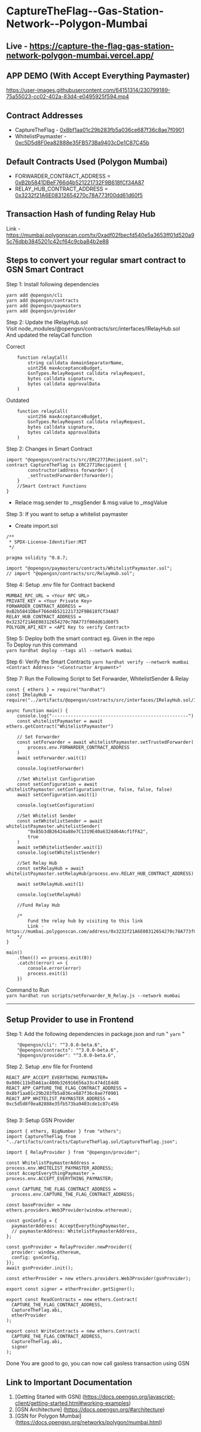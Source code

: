 # CaptureTheFlag--Gas-Station-Network--Polygon-Mumbai
## Live - https://capture-the-flag-gas-station-network-polygon-mumbai.vercel.app/
## APP DEMO (With Accept Everything Paymaster)
https://user-images.githubusercontent.com/64151314/230799189-75a55023-cc02-402a-83d4-e0495925f594.mp4





## Contract Addresses

- CaptureTheFlag - [0x8bf1aa01c29b283fb5a036ce687f36c8ae7f0901](https://mumbai.polygonscan.com/address/0x8bf1aa01c29b283fb5a036ce687f36c8ae7f0901)
- WhitelistPaymaster - [0xc5D5d8F0ea82888e35FB573Ba9403cDe1C87C45b](https://mumbai.polygonscan.com/address/0xc5D5d8F0ea82888e35FB573Ba9403cDe1C87C45b)

## Default Contracts Used (Polygon Mumbai)

- FORWARDER_CONTRACT_ADDRESS = [0xB2b5841DBeF766d4b521221732F9B618fCf34A87](https://mumbai.polygonscan.com/address/0xB2b5841DBeF766d4b521221732F9B618fCf34A87)
- RELAY_HUB_CONTRACT_ADDRESS = [0x3232f21A6E08312654270c78A773f00dd61d60f5](https://mumbai.polygonscan.com/address/0x3232f21A6E08312654270c78A773f00dd61d60f5)

## Transaction Hash of funding Relay Hub

Link - https://mumbai.polygonscan.com/tx/0xadf02fbecfd540e5a3653ff01d520a95c76dbb3845201c42cf64c9cba84b2e88

## Steps to convert your regular smart contract to GSN Smart Contract

Step 1: Install following dependencies

```
yarn add @opengsn/cli
yarn add @opengsn/contracts
yarn add @opengsn/paymasters
yarn add @opengsn/provider

```

Step 2: Update the IRelayHub.sol  
Visit node_modules/@opengsn/contracts/src/interfaces/IRelayHub.sol  
And updated the relayCall function

Correct

```
    function relayCall(
        string calldata domainSeparatorName,
        uint256 maxAcceptanceBudget,
        GsnTypes.RelayRequest calldata relayRequest,
        bytes calldata signature,
        bytes calldata approvalData
    )
```

Outdated

```
    function relayCall(
        uint256 maxAcceptanceBudget,
        GsnTypes.RelayRequest calldata relayRequest,
        bytes calldata signature,
        bytes calldata approvalData
    )
```

Step 2: Changes in Smart Contract

```
import "@opengsn/contracts/src/ERC2771Recipient.sol";
contract CaptureTheFlag is ERC2771Recipient {
        constructor(address forwarder) {
        _setTrustedForwarder(forwarder);
    }
    //Smart Contract Functions
}
```

- Relace msg.sender to \_msgSender & msg.value to \_msgValue

Step 3: If you want to setup a whitelist paymaster

- Create import.sol

```
/**
 * SPDX-License-Identifier:MIT
 */

pragma solidity ^0.8.7;

import "@opengsn/paymasters/contracts/WhitelistPaymaster.sol";
// import "@opengsn/contracts/src/RelayHub.sol";

```

Step 4: Setup .env file for Contract backend

```
MUMBAI_RPC_URL = <Your RPC URL>
PRIVATE_KEY = <Your Private Key>
FORWARDER_CONTRACT_ADDRESS = 0xB2b5841DBeF766d4b521221732F9B618fCf34A87
RELAY_HUB_CONTRACT_ADDRESS = 0x3232f21A6E08312654270c78A773f00dd61d60f5
POLYGON_API_KEY = <API Key to verify Contract>

```

Step 5: Deploy both the smart contract
eg. Given in the repo  
To Deploy run this command  
`yarn hardhat deploy --tags all --network mumbai`

Step 6: Verify the Smart Contracts
`yarn hardhat verify --network mumbai <Contract Address> "<Constructor Argument>"`

Step 7: Run the Following Script to Set Forwarder, WhitelistSender & Relay

```
const { ethers } = require("hardhat")
const IRelayHub = require("../artifacts/@opengsn/contracts/src/interfaces/IRelayHub.sol/IRelayHub.json")

async function main() {
    console.log("---------------------------------------------------")
    const whitelistPaymaster = await ethers.getContract("WhitelistPaymaster")

    // Set Forwarder
    const setForwarder = await whitelistPaymaster.setTrustedForwarder(
        process.env.FORWARDER_CONTRACT_ADDRESS
    )
    await setForwarder.wait(1)

    console.log(setForwarder)

    //Set Whitelist Configuration
    const setConfiguration = await whitelistPaymaster.setConfiguration(true, false, false, false)
    await setConfiguration.wait(1)

    console.log(setConfiguration)

    //Set Whitelist Sender
    const setWhitelistSender = await whitelistPaymaster.whitelistSender(
        "0x85b3dB26424a88e7C1319E40a6324d64Acf1fFA2",
        true
    )
    await setWhitelistSender.wait(1)
    console.log(setWhitelistSender)

    //Set Relay Hub
    const setRelayHub = await whitelistPaymaster.setRelayHub(process.env.RELAY_HUB_CONTRACT_ADDRESS)

    await setRelayHub.wait(1)

    console.log(setRelayHub)

    //Fund Relay Hub

    /*
        Fund the relay hub by visiting to this link
        Link - https://mumbai.polygonscan.com/address/0x3232f21A6E08312654270c78A773f00dd61d60f5#writeContract#F2
    */
}

main()
    .then(() => process.exit(0))
    .catch((error) => {
        console.error(error)
        process.exit(1)
    })

```

Command to Run  
`yarn hardhat run scripts/setForwarder_N_Relay.js --network mumbai`

---

## Setup Provider to use in Frontend

Step 1: Add the following dependencies in package.json and run " `yarn` "

```
    "@opengsn/cli": "^3.0.0-beta.6",
    "@opengsn/contracts": "^3.0.0-beta.6",
    "@opengsn/provider": "^3.0.0-beta.6",
```

Step 2. Setup .env file for Frontend

```
REACT_APP_ACCEPT_EVERYTHING_PAYMASTER= 0x086c11bd5A61ac480b326916656a33c474d1E4d8
REACT_APP_CAPTURE_THE_FLAG_CONTRACT_ADDRESS = 0x8bf1aa01c29b283fb5a036ce687f36c8ae7f0901
REACT_APP_WHITELIST_PAYMASTER_ADDRESS = 0xc5d5d8f0ea82888e35fb573ba9403cde1c87c45b


```

Step 3: Setup GSN Provider

```
import { ethers, BigNumber } from "ethers";
import CaptureTheFlag from "../artifacts/contracts/CaptureTheFlag.sol/CaptureTheFlag.json";

import { RelayProvider } from "@opengsn/provider";

const WhitelistPaymasterAddress = process.env.WHITELIST_PAYMASTER_ADDRESS;
const AcceptEverythingPaymaster = process.env.ACCEPT_EVERYTHING_PAYMASTER;

const CAPTURE_THE_FLAG_CONTRACT_ADDRESS =
  process.env.CAPTURE_THE_FLAG_CONTRACT_ADDRESS;

const baseProvider = new ethers.providers.Web3Provider(window.ethereum);

const gsnConfig = {
  paymasterAddress: AcceptEverythingPaymaster,
  // paymasterAddress: WhitelistPaymasterAddress,
};

const gsnProvider = RelayProvider.newProvider({
  provider: window.ethereum,
  config: gsnConfig,
});
await gsnProvider.init();

const etherProvider = new ethers.providers.Web3Provider(gsnProvider);

export const signer = etherProvider.getSigner();

export const ReadContracts = new ethers.Contract(
  CAPTURE_THE_FLAG_CONTRACT_ADDRESS,
  CaptureTheFlag.abi,
  etherProvider
);

export const WriteContracts = new ethers.Contract(
  CAPTURE_THE_FLAG_CONTRACT_ADDRESS,
  CaptureTheFlag.abi,
  signer
);

```

Done You are good to go, you can now call gasless transaction using GSN

## Link to Important Documentation

1. [Getting Started with GSN] (https://docs.opengsn.org/javascript-client/getting-started.html#working-examples)
2. [GSN Architecture] (https://docs.opengsn.org/#architecture)
3. [GSN for Polygon Mumbai] (https://docs.opengsn.org/networks/polygon/mumbai.html)
